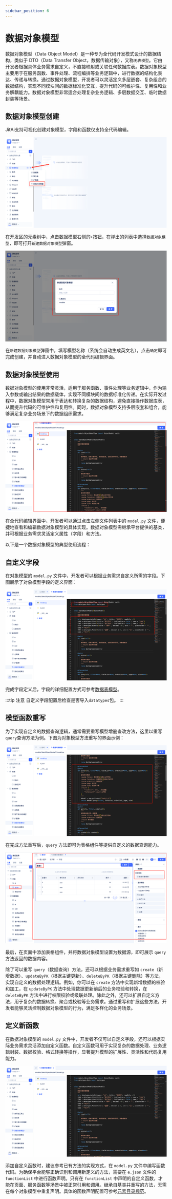 ```yaml
---
sidebar_position: 6
---
```


# 数据对象模型

数据对象模型（Data Object Model）是一种专为全代码开发模式设计的数据结构，类似于 DTO（Data Transfer Object，数据传输对象），又称`无表模型`。它由开发者根据具体业务需求自定义，不直接映射或关联任何数据库表。数据对象模型主要用于在服务函数、事件处理、流程编排等业务逻辑中，进行数据的结构化表达、传递与转换。通过数据对象模型，开发者可以灵活定义多层嵌套、复杂组合的数据结构，实现不同模块间的数据标准化交互，提升代码的可维护性、复用性和业务解耦能力。数据对象模型非常适合处理复杂业务逻辑、多层数据交互、临时数据封装等场景。

## 数据对象模型创建

JitAi支持可视化创建对象模型，字段和函数仅支持全代码编辑。

![新建数据对象模型](./img/新建数据对象模型.png)

在开发区的元素树中，点击数据模型右侧的`+`按钮，在弹出的列表中选择`数据对象模型`，即可打开`新建数据对象模型`弹窗。

![数据对象模型弹窗](./img/数据对象模型弹窗.png)

在`新建数据对象模型`弹窗中，填写模型名称（系统会自动生成英文名），点击`确定`即可完成创建，并自动进入数据对象模型的全代码编辑界面。

## 数据对象模型使用

数据对象模型的使用非常灵活，适用于服务函数、事件处理等业务逻辑中，作为输入参数或输出结果的数据载体，实现不同模块间的数据标准化传递。在实际开发过程中，数据对象模型常用于表达和转换复杂的数据结构，避免直接操作数据库表，从而提升代码的可维护性和复用性。同时，数据对象模型支持多层嵌套和组合，能够满足复杂业务场景下的数据组织需求。

![数据对象模型全代码](./img/数据对象模型全代码.png)

在全代码编辑界面中，开发者可以通过点击左侧文件列表中的 `model.py` 文件，便捷地查看和编辑数据对象模型的具体实现。数据对象模型需继承平台提供的基类，并可根据业务需求灵活定义属性（字段）和方法。

以下是一个数据对象模型的典型使用流程：

## 自定义字段

在对象模型的 `model.py` 文件中，开发者可以根据业务需求自定义所需的字段。下图展示了对象模型字段的定义界面：

![对象模型字段定义](./img/对象模型字段定义.png)

完成字段定义后，字段的详细配置方式可参考[数据表模型](./数据表模型.md#源码模式)。

:::tip 注意
自定义字段配置后检查是否导入`datatypes`包。
:::

## 模型函数重写

为了实现自定义的数据查询逻辑，通常需要重写模型增删查改方法，这里以重写`query`查询方法为例。下图为对象模型方法重写的界面示例：

![对象模型方法重写](./img/对象模型方法重写.png)

在完成方法重写后，`query` 方法即可为表格组件等提供自定义的数据查询能力。

![对象模型表格展示](./img/对象模型表格展示.png)

最后，在页面中添加表格组件，并将数据对象模型设置为数据源，即可展示 `query` 方法返回的数据内容。

除了可以重写 `query`（数据查询）方法，还可以根据业务需求重写如 `create`（新增数据）、`updateByPK`（根据主键更新）、`deleteByPK`（根据主键删除）等方法，实现自定义的数据处理逻辑。例如，你可以在 `create` 方法中实现新增数据的校验和加工，在 `updateByPK` 方法中处理数据更新前后的业务校验和转换，在 `deleteByPK` 方法中进行权限校验或级联处理。除此之外，还可以扩展自定义方法，用于复杂的数据转换、聚合或校验等业务需求。通过重写和扩展这些方法，开发者能够灵活控制数据对象模型的行为，满足多样化的业务场景。


## 定义新函数

在数据对象模型的 `model.py` 文件中，开发者不仅可以自定义字段，还可以根据实际业务需求灵活添加自定义函数。自定义函数可用于实现复杂的数据处理、业务逻辑封装、数据校验、格式转换等操作，显著提升模型的扩展性、灵活性和代码复用能力。

![新增函数](./img/数据对象模型新增函数.gif)

添加自定义函数时，建议参考已有方法的实现方式，在 `model.py` 文件中编写函数代码。为确保平台能够正确识别和调用新定义的方法，需要在 `e.json` 文件的 `functionList` 中进行函数声明。只有在 `functionList` 中声明的自定义函数，才能在页面、服务函数等场景中被正常引用和调用。继承自基类并重写的方法，无需在每个对象模型中重复声明。具体的函数声明配置可参考[元素目录规范](../../../reference/运行平台/JAAP.md#元素目录规范)。
